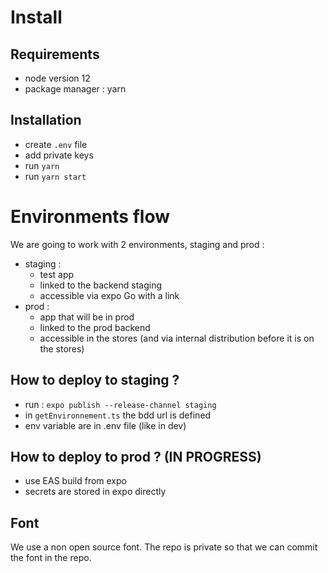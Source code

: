 # Install

## Requirements

- node version 12
- package manager : yarn

## Installation

- create `.env` file
- add private keys
- run `yarn`
- run `yarn start`

# Environments flow

We are going to work with 2 environments, staging and prod :

- staging :
  - test app
  - linked to the backend staging
  - accessible via expo Go with a link
- prod :
  - app that will be in prod
  - linked to the prod backend
  - accessible in the stores (and via internal distribution before it is on the stores)

## How to deploy to staging ?

- run : `expo publish --release-channel staging`
- in `getEnvironnement.ts` the bdd url is defined
- env variable are in .env file (like in dev)

## How to deploy to prod ? (IN PROGRESS)

- use EAS build from expo
- secrets are stored in expo directly

## Font

We use a non open source font. The repo is private so that we can commit the font in the repo.
